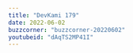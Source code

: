 ```yaml
---
title: "DevKami 179"
date: 2022-06-02
buzzcorner: "buzzcorner-20220602"
youtubeid: "dAqTS2MP41I"
---
```

